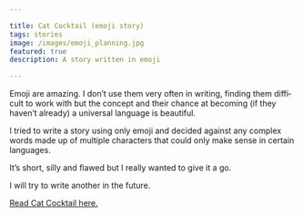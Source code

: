 ```yaml
---

title: Cat Cocktail (emoji story)
tags: stories
image: /images/emoji_planning.jpg
featured: true
description: A story written in emoji

---
```

Emoji are amaz­ing. I don’t use them very of­ten in writ­ing, find­ing them dif­fi­cult to work with but the concept and their chance at be­com­ing (if they haven’t already) a uni­ver­sal lan­guage is beau­ti­ful.

I tried to write a story us­ing only emoji and de­cided against any com­plex words made up of mul­tiple char­ac­ters that could only make sense in cer­tain lan­guages.

It’s short, silly and flawed but I really wanted to give it a go.

I will try to write an­other in the fu­ture.

[Read Cat Cock­tail here.](https://github.com/FilipNest/emojistories)
